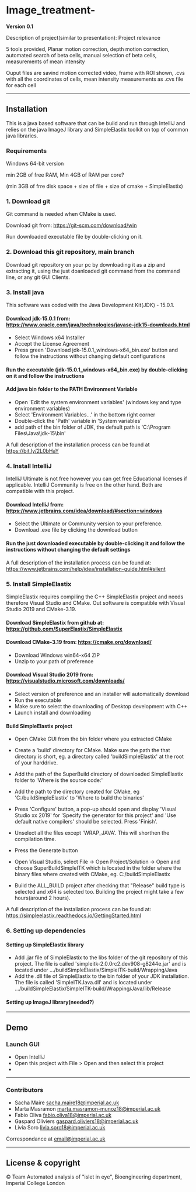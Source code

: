 # Image_treatment-
**Version 0.1**

Description of project(similar to presentation):
Project relevance

5 tools provided, Planar motion correction, depth motion correction, automated search of beta cells, manual selection of beta cells, measurements of mean intensity

Ouput files are savind motion corrected video, frame with ROI shown, .cvs with all the coordinates of cells, mean intensity measurements as .cvs file for each cell

---
## Installation
This is a java based software that can be build and run through IntelliJ and relies on the java ImageJ library and SimpleElastix toolkit on top of common java libraries.

### Requirements
Windows 64-bit version

min 2GB of free RAM, Min 4GB of RAM per core?

(min 3GB of frre disk space + size of file + size of cmake + SimpleElastix)

### 1. Download git
Git command is needed when CMake is used.

Download git from: https://git-scm.com/download/win

Run downloaded executable file by double-clicking on it.

### 2. Download this git repository, main branch

Download git repository on your pc by downloading it as a zip and extracting it, using the just doanloaded git command from the command line, or any git GUI Clients.

### 3. Install java

This software was coded with the Java Development Kit(JDK) - 15.0.1.

#### Download jdk-15.0.1 from: https://www.oracle.com/java/technologies/javase-jdk15-downloads.html
  - Select Windows x64 Installer
  - Accept the License Agreement
  - Press green 'Download jdk-15.0.1_windows-x64_bin.exe' button and follow the instructions without changing default configurations


#### Run the executable (jdk-15.0.1_windows-x64_bin.exe) by double-clicking on it and follow the instructions

#### Add java bin folder to the PATH Environment Variable
  - Open 'Edit the system environment variables' (windows key and type environment variables)
  - Select 'Environment Variables...' in the bottom right corner
  - Double-click the 'Path' variable in 'System variables'
  - add path of the bin folder of JDK, the default path is 'C:\Program Files\Java\jdk-15\bin'

A full description of the installation process can be found at https://bit.ly/2L0bHaY

### 4. Install IntelliJ

IntelliJ Ultimate is not free however you can get free Educational licenses if applicable. 
IntelliJ Community is free on the other hand. 
Both are compatible with this project.

#### Download IntelliJ from: https://www.jetbrains.com/idea/download/#section=windows
  - Select the Ultimate or Community version to your preference.
  - Download .exe file by clicking the download button

#### Run the just downloaded executable by double-clicking it and follow the instructions without changing the default settings 

A full description of the installation process can be found at: https://www.jetbrains.com/help/idea/installation-guide.html#silent

### 5. Install SimpleElastix

SimpleElastix requires compiling the C++ SimpleElastix project and needs therefore Visual Studio and CMake. Out software is compatible with Visual Studio 2019 and CMake-3.19. 

#### Download SimpleElastix from github at: https://github.com/SuperElastix/SimpleElastix

#### Download CMake-3.19 from: https://cmake.org/download/
  - Download Windows win64-x64 ZIP
  - Unzip to your path of preference

#### Download Visual Studio 2019 from: https://visualstudio.microsoft.com/downloads/
  - Select version of preference and an installer will automatically download
  - Run the executable
  - Make sure to select the downloading of Desktop development with C++
  - Launch install and downloading
  
#### Build SimpleElastix project
  - Open CMake GUI from the bin folder where you extracted CMake
  - Create a 'build' directory for CMake. Make sure the path the that directory is short, eg. a directory called 'buildSimpleElastix' at the root of your harddrive.  
  - Add the path of the SuperBuild directory of downloaded SimpleElastix folder to 'Where is the source code:'
  - Add the path to the directory created for CMake, eg 'C:/buildSimpleElastix' to 'Where to build the binaries'
  - Press 'Configure' button, a pop-up should open and display 'Visual Studio xx 2019' for 'Specify the generator for this project' and 'Use default native compilers' should be selected. Press 'Finish'.
  - Unselect all the files except 'WRAP_JAVA'. This will shorthen the compilation time.
  - Press the Generate button
  
  - Open Visual Studio, select File -> Open Project/Solution -> Open and choose SuperBuildSimpleITK which is located in the folder where the binary files where created with CMake, eg. C:/buildSimpleElastix
  - Build the ALL_BUILD project after checking that "Release" build type is selected and x64 is selected too. Building the project might take a few hours(around 2 hours).

A full description of the installation process can be found at: https://simpleelastix.readthedocs.io/GettingStarted.html 

### 6. Setting up dependencies

#### Setting up SimpleElastix library
  - Add .jar file of SimpleElastix to the libs folder of the git repository of this project. The file is called 'simpleitk-2.0.0rc2.dev908-g8244e.jar' and is located under .../buildSimpleElastix/SimpleITK-build/Wrapping/Java
  - Add the .dll file of SimpleElastix to the bin folder of your JDK installation. The file is called 'SimpleITKJava.dll' and is located under .../buildSimpleElastix/SimpleITK-build/Wrapping/Java/lib/Release
  
#### Setting up ImageJ library(needed?)


---
## Demo

### Launch GUI
- Open IntelliJ
- Open this project with File > Open and then select this project
- 


---
### Contributors
- Sacha Maire <sacha.maire18@imperial.ac.uk>
- Marta Masramon <marta.masramon-munoz18@imperial.ac.uk>
- Fabio Oliva <fabio.oliva18@imperial.ac.uk>
- Gaspard Oliviers <gaspard.oliviers18@imperial.ac.uk>
- Livia Soro <livia.soro18@imperial.ac.uk>

Correspondance at <email@imperial.ac.uk>

---

## License & copyright
© Team Automated analysis of "islet in eye", Bioengineering department, Imperial College London
